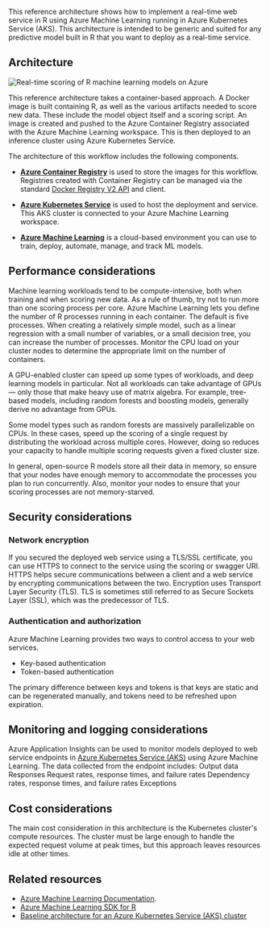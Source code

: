 


This reference architecture shows how to implement a real-time web service in R using Azure Machine Learning running in Azure Kubernetes Service (AKS). This architecture is intended to be generic and suited for any predictive model built in R that you want to deploy as a real-time service.

## Architecture

![Real-time scoring of R machine learning models on Azure][0]

This reference architecture takes a container-based approach. A Docker image is built containing R, as well as the various artifacts needed to score new data. These include the model object itself and a scoring script. An image is created and pushed to the Azure Container Registry associated with the Azure Machine Learning workspace. This is then deployed to an inference cluster using Azure Kubernetes Service.

The architecture of this workflow includes the following components.

- **[Azure Container Registry][acr]** is used to store the images for this workflow. Registries created with Container Registry can be managed via the standard [Docker Registry V2 API][docker] and client.

- **[Azure Kubernetes Service][aks]** is used to host the deployment and service. This AKS cluster is connected to your Azure Machine Learning workspace.

- **[Azure Machine Learning][aml]** is a cloud-based environment you can use to train, deploy, automate, manage, and track ML models. 

## Performance considerations

Machine learning workloads tend to be compute-intensive, both when training and when scoring new data. As a rule of thumb, try not to run more than one scoring process per core. Azure Machine Learning lets you define the number of R processes running in each container. The default is five processes. When creating a relatively simple model, such as a linear regression with a small number of variables, or a small decision tree, you can increase the number of processes. Monitor the CPU load on your cluster nodes to determine the appropriate limit on the number of containers.

A GPU-enabled cluster can speed up some types of workloads, and deep learning models in particular. Not all workloads can take advantage of GPUs &mdash; only those that make heavy use of matrix algebra. For example, tree-based models, including random forests and boosting models, generally derive no advantage from GPUs.

Some model types such as random forests are massively parallelizable on CPUs. In these cases, speed up the scoring of a single request by distributing the workload across multiple cores. However, doing so reduces your capacity to handle multiple scoring requests given a fixed cluster size.

In general, open-source R models store all their data in memory, so ensure that your nodes have enough memory to accommodate the processes you plan to run concurrently. Also, monitor your nodes to ensure that your scoring processes are not memory-starved.

## Security considerations

### Network encryption

If you secured the deployed web service using a TLS/SSL certificate, you can use HTTPS to connect to the service using the scoring or swagger URI. HTTPS helps secure communications between a client and a web service by encrypting communications between the two. Encryption uses Transport Layer Security (TLS). TLS is sometimes still referred to as Secure Sockets Layer (SSL), which was the predecessor of TLS.


### Authentication and authorization

Azure Machine Learning provides two ways to control access to your web services.

- Key-based authentication
- Token-based authentication

The primary difference between keys and tokens is that keys are static and can be regenerated manually, and tokens need to be refreshed upon expiration. 

## Monitoring and logging considerations

Azure Application Insights can be used to monitor models deployed to web service endpoints in [Azure Kubernetes Service (AKS)][aks] using Azure Machine Learning. The data collected from the endpoint includes:
Output data
Responses
Request rates, response times, and failure rates
Dependency rates, response times, and failure rates
Exceptions


## Cost considerations

The main cost consideration in this architecture is the Kubernetes cluster's compute resources. The cluster must be large enough to handle the expected request volume at peak times, but this approach leaves resources idle at other times.

## Related resources

- [Azure Machine Learning Documentation][aml-docs].
- [Azure Machine Learning SDK for R][r-sdk]
- [Baseline architecture for an Azure Kubernetes Service (AKS) cluster][aks-baseline]

<!-- links -->
[aml]: https://docs.microsoft.com/en-us/azure/machine-learning/overview-what-is-azure-ml
[aml-docs]: https://docs.microsoft.com/en-us/azure/machine-learning/
[acr]: /azure/container-registry/container-registry-intro
[aks]: /azure/aks/intro-kubernetes
[aks-baseline]: https://docs.microsoft.com/en-us/azure/architecture/reference-architectures/containers/aks/secure-baseline-aks
[docker]: https://docs.docker.com/registry/spec/api
[r-sdk]: https://azure.github.io/azureml-sdk-for-r/index.html
[0]: ./_images/realtime-scoring-r.png
